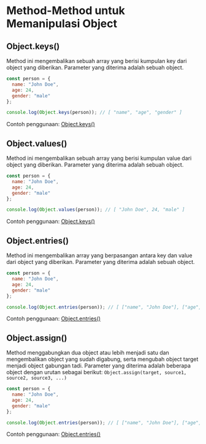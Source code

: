 # Method-Method untuk Memanipulasi Object

## Object.keys()
Method ini mengembalikan sebuah array yang berisi kumpulan key dari object yang diberikan.
Parameter yang diterima adalah sebuah object.
```js
const person = {
  name: "John Doe",
  age: 24,
  gender: "male"
};

console.log(Object.keys(person)); // [ "name", "age", "gender" ]
```
Contoh penggunaan: [Object.keys()](objectKeys.js)

## Object.values()
Method ini mengembalikan sebuah array yang berisi kumpulan value dari object yang diberikan.
Parameter yang diterima adalah sebuah object.
```js
const person = {
  name: "John Doe",
  age: 24,
  gender: "male"
};

console.log(Object.values(person)); // [ "John Doe", 24, "male" ]
```
Contoh penggunaan: [Object.keys()](objectValues.js)

## Object.entries()
Method ini mengembalikan array yang berpasangan antara key dan value dari object yang diberikan.
Parameter yang diterima adalah sebuah object.
```js
const person = {
  name: "John Doe",
  age: 24,
  gender: "male"
};

console.log(Object.entries(person)); // [ ["name", "John Doe"], ["age", 24], ["gender", "male"] ]
```
Contoh penggunaan: [Object.entries()](objectEntries.js)

## Object.assign()
Method menggabungkan dua object atau lebih menjadi satu dan mengembalikan object yang sudah digabung,
serta mengubah object target menjadi object gabungan tadi.
Parameter yang diterima adalah beberapa object dengan urutan sebagai berikut:
`Object.assign(target, source1, source2, source3, ...)`
```js
const person = {
  name: "John Doe",
  age: 24,
  gender: "male"
};

console.log(Object.entries(person)); // [ ["name", "John Doe"], ["age", 24], ["gender", "male"] ]
```
Contoh penggunaan: [Object.entries()](objectEntries.js)